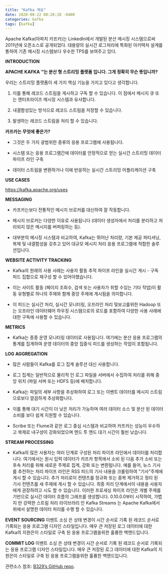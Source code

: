 ```yaml
---
title: "Kafka 개요"
date: 2020-08-22 08:26:28 -0400
categories: kafka
tags: [kafka]
---
```


Apache Kafka(아파치 카프카)는 LinkedIn에서 개발된 분산 메시징 시스템으로써 2011년에 오픈소스로 공개되었다.
대용량의 실시간 로그처리에 특화된 아키텍처 설계를 통하여 기존 메시징 시스템보다 우수한 TPS를 보여주고 있다.

**INTRODUCTION**

**APACHE KAFKA ™는 분산 형 스트리밍 플랫폼 입니다. 그게 정확히 무슨 뜻입니까?**

우리는 스트리밍 플랫폼이 세 가지 핵심 기능을 가지고 있다고 생각합니다.

1. 이를 통해 레코드 스트림을 게시하고 구독 할 수 있습니다. 이 점에서 메시지 큐 또는 엔터프라이즈 메시징 시스템과 유사합니다.

2. 내결함성있는 방식으로 레코드 스트림을 저장할 수 있습니다.

3. 발생하는 레코드 스트림을 처리 할 수 있습니다.

**카프카는 무엇에 좋은가?**

 - 그것은 두 가지 광범위한 종류의 응용 프로그램에 사용됩니다.

 - 시스템 또는 응용 프로그램간에 데이터를 안정적으로 얻는 실시간 스트리밍 데이터 파이프 라인 구축

 - 데이터 스트림을 변환하거나 이에 반응하는 실시간 스트리밍 어플리케이션 구축

**USE CASES**

https://kafka.apache.org/uses

**MESSAGING**
 - 카프카는보다 전통적인 메시지 브로커를 대신하여 잘 작동합니다.

 - 메시지 브로커는 다양한 이유로 사용됩니다 (데이터 생성자에서 처리를 분리하고 처리되지 않은 메시지를 버퍼링하는 등).

 - 대부분의 메시징 시스템과 비교하여, Kafka는 뛰어난 처리량, 기본 제공 파티셔닝, 복제 및 내결함성을 갖추고 있어 대규모 메시지 처리 응용 프로그램에 적합한 솔루션입니다.

**WEBSITE ACTIVITY TRACKING**
 - Kafka의 원래의 사용 사례는 사용자 활동 추적 파이프 라인을 실시간 게시 - 구독 피드 집합으로 재구성 할 수 있어야했습니다.

 - 이는 사이트 활동 (페이지 조회수, 검색 또는 사용자가 취할 수있는 기타 작업)이 활동 유형별로 하나의 주제와 함께 중앙 주제에 게시됨을 의미합니다.

 - 이 피드는 실시간 처리, 실시간 모니터링, 오프라인 처리 및보고를위한 Hadoop 또는 오프라인 데이터웨어 하우징 시스템으로의 로드를 포함하여 다양한 사용 사례에 대한 구독에 사용할 수 있습니다.

**METRICS**

 - Kafka는 종종 운영 모니터링 데이터로 사용됩니다. 여기에는 분산 응용 프로그램의 통계를 집계하여 운영 데이터의 중앙 집중식 피드를 생성하는 작업이 포함됩니다.

**LOG AGGREGATION**

 - 많은 사람들이 Kafka를 로그 집계 솔루션 대신 사용합니다.

 - 로그 집계는 일반적으로 물리적 인 로그 파일을 서버에서 수집하여 처리를 위해 중앙 위치 (파일 서버 또는 HDFS 등)에 배치합니다.

 - Kafka는 파일의 세부 사항을 추상화하여 로그 또는 이벤트 데이터를 메시지 스트림으로보다 깔끔하게 추상화합니다.

 - 이를 통해 대기 시간이 더 낮은 처리가 가능하며 여러 데이터 소스 및 분산 된 데이터 소비를 보다 쉽게 지원할 수 있습니다.

 - Scribe 또는 Flume과 같은 로그 중심 시스템과 비교하여 카프카는 성능이 우수하고 복제로 내구성이 강화되었으며 엔드 투 엔드 대기 시간이 훨씬 낮습니다.

**STREAM PROCESSING**

 - Kafka의 많은 사용자는 여러 단계로 구성된 처리 파이프 라인에서 데이터를 처리합니다. 여기에서는 원시 입력 데이터가 카프카 항목에서 소비 된 다음 추가 소비 또는 후속 처리를 위해 새로운 주제로 집계, 강화 또는 변환됩니다. 예를 들어, 뉴스 기사를 추천하는 처리 파이프 라인은 RSS 피드의 기사 내용을 크롤링하여 "기사"주제에 게시 할 수 있습니다. 추가 처리로이 컨텐츠를 정규화 또는 중복 제거하고 정리 된 기사 컨텐츠를 새 주제에 게시 할 수 있습니다. 최종 처리 단계에서이 내용을 사용자에게 권장하려고 시도 할 수 있습니다. 이러한 프로세싱 파이프 라인은 개별 주제를 기반으로 실시간 데이터 흐름의 그래프를 생성합니다. 0.10.0.0부터 시작하여, 가볍지 만 강력한 스트림 처리 라이브러리 인 Kafka Streams 는 Apache Kafka에서 위에서 설명한 데이터 처리를 수행 할 수 있습니다.

**EVENT SOURCING**
이벤트 소싱 은 상태 변경이 시간 순서로 기록 된 레코드 순서로 기록되는 응용 프로그램 디자인 스타일입니다. 매우 큰 저장된 로그 데이터에 대한 Kafka의 지원은이 스타일로 구축 된 응용 프로그램을위한 훌륭한 백엔드입니다.

**COMMIT LOG**
이벤트 소싱 은 상태 변경이 시간 순서로 기록 된 레코드 순서로 기록되는 응용 프로그램 디자인 스타일입니다. 매우 큰 저장된 로그 데이터에 대한 Kafka의 지원은이 스타일로 구축 된 응용 프로그램을위한 훌륭한 백엔드입니다.

관련소스 참조: [B329’s GitHub repo][jekyll-gh].

[jekyll-docs]: https://jekyllrb.com/docs/home
[jekyll-gh]:   https://github.com/b329/springboot2.git
[jekyll-talk]: https://talk.jekyllrb.com/
